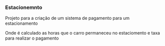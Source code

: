 <h3>Estacionemnto</h3>
<p> Projeto para a criação de um sistema de pagamento para um estacionamento</p>
<p> Onde é calculado as horas que o carro permaneceu no estaciomento e taxa para realizar o pagamento</p>
